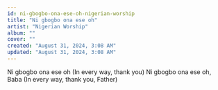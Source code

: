 ```yaml
---
id: ni-gbogbo-ona-ese-oh-nigerian-worship
title: "Ni gbogbo ona ese oh"
artist: "Nigerian Worship"
album: ""
cover: ""
created: "August 31, 2024, 3:08 AM"
updated: "August 31, 2024, 3:08 AM"
---
```


Ni gbogbo ona ese oh
(In every way, thank you)
Ni gbogbo ona ese oh, Baba
(In every way, thank you, Father)